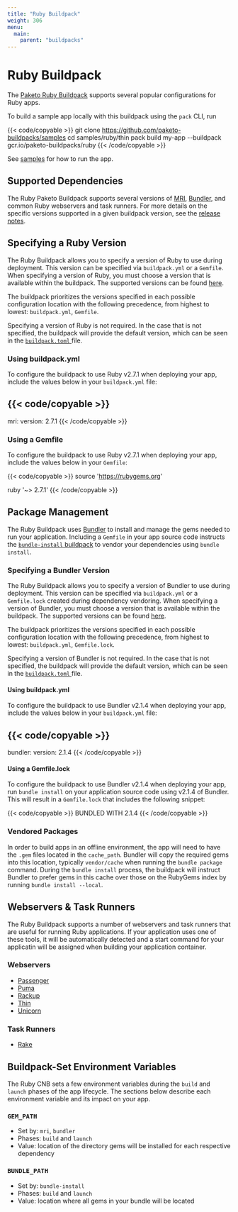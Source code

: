 ```yaml
---
title: "Ruby Buildpack"
weight: 306
menu:
  main:
    parent: "buildpacks"
---
```


# Ruby Buildpack

The [Paketo Ruby Buildpack](https://github.com/paketo-buildpacks/ruby) supports
several popular configurations for Ruby apps.

To build a sample app locally with this buildpack using the `pack` CLI, run

{{< code/copyable >}}
git clone https://github.com/paketo-buildpacks/samples
cd samples/ruby/thin
pack build my-app --buildpack gcr.io/paketo-buildpacks/ruby
{{< /code/copyable >}}

See [samples](https://github.com/paketo-buildpacks/samples/tree/main/ruby/thin)
for how to run the app.

## Supported Dependencies

The Ruby Paketo Buildpack supports several versions of
[MRI](https://www.ruby-lang.org), [Bundler](https://bundler.io/), and common
Ruby webservers and task runners.  For more details on the specific versions
supported in a given buildpack version, see the [release
notes](https://github.com/paketo-buildpacks/ruby/releases/latest).

## Specifying a Ruby Version

The Ruby Buildpack allows you to specify a version of Ruby to use during
deployment. This version can be specified via `buildpack.yml` or a `Gemfile`.
When specifying a version of Ruby, you must choose a version that is available
within the buildpack. The supported versions can be found
[here](https://github.com/paketo-buildpacks/mri/releases/latest).

The buildpack prioritizes the versions specified in
each possible configuration location with the following precedence, from
highest to lowest: `buildpack.yml`, `Gemfile`.

Specifying a version of Ruby is not required. In the case that is not
specified, the buildpack will provide the default version, which can be seen in
the [`buildpack.toml`
](https://github.com/paketo-buildpacks/mri/blob/main/buildpack.toml) file.

### Using buildpack.yml

To configure the buildpack to use Ruby v2.7.1 when deploying your app, include
the values below in your `buildpack.yml` file:

{{< code/copyable >}}
---
mri:
  version: 2.7.1
{{< /code/copyable >}}

### Using a Gemfile

To configure the buildpack to use Ruby v2.7.1 when deploying your app, include
the values below in your `Gemfile`:

{{< code/copyable >}}
source 'https://rubygems.org'

ruby '~> 2.7.1'
{{< /code/copyable >}}

## Package Management

The Ruby Buildpack uses [Bundler](https://bundler.io/) to install and manage
the gems needed to run your application. Including a `Gemfile` in your app
source code instructs the [`bundle-install`
buildpack](https://github.com/paketo-buildpacks/bundle-install) to vendor your
dependencies using `bundle install`.

### Specifying a Bundler Version

The Ruby Buildpack allows you to specify a version of Bundler to use during
deployment. This version can be specified via `buildpack.yml` or a
`Gemfile.lock` created during dependency vendoring. When specifying a version
of Bundler, you must choose a version that is available within the buildpack.
The supported versions can be found
[here](https://github.com/paketo-buildpacks/bundler/releases/latest).

The buildpack prioritizes the versions specified in
each possible configuration location with the following precedence, from
highest to lowest: `buildpack.yml`, `Gemfile.lock`.

Specifying a version of Bundler is not required. In the case that is not
specified, the buildpack will provide the default version, which can be seen in
the [`buildpack.toml`
](https://github.com/paketo-buildpacks/bundler/blob/main/buildpack.toml) file.

#### Using buildpack.yml

To configure the buildpack to use Bundler v2.1.4 when deploying your app, include
the values below in your `buildpack.yml` file:

{{< code/copyable >}}
---
bundler:
  version: 2.1.4
{{< /code/copyable >}}

#### Using a Gemfile.lock

To configure the buildpack to use Bundler v2.1.4 when deploying your app, run
`bundle install` on your application source code using v2.1.4 of Bundler. This
will result in a `Gemfile.lock` that includes the following snippet:

{{< code/copyable >}}
BUNDLED WITH
   2.1.4
{{< /code/copyable >}}

### Vendored Packages

In order to build apps in an offline environment, the app will need to have the
`.gem` files located in the `cache_path`. Bundler will copy the required gems
into this location, typically `vendor/cache` when running the `bundle package`
command. During the `bundle install` process, the buildpack will instruct
Bundler to prefer gems in this cache over those on the RubyGems index by
running `bundle install --local`.

## Webservers & Task Runners
The Ruby Buildpack supports a number of webservers and task runners that are
useful for running Ruby applications. If your application uses one of these
tools, it will be automatically detected and a start command for your
applicatin will be assigned when building your application container.

### Webservers
* [Passenger](http://github.com/paketo-buildpacks/passenger)
* [Puma](http://github.com/paketo-buildpacks/puma)
* [Rackup](http://github.com/paketo-buildpacks/rackup)
* [Thin](http://github.com/paketo-buildpacks/thin)
* [Unicorn](http://github.com/paketo-buildpacks/unicorn)

### Task Runners
* [Rake](http://github.com/paketo-buildpacks/rake)

## Buildpack-Set Environment Variables

The Ruby CNB sets a few environment variables during the `build` and `launch`
phases of the app lifecycle. The sections below describe each environment
variable and its impact on your app.

### `GEM_PATH`

* Set by: `mri`, `bundler`
* Phases: `build` and `launch`
* Value: location of the directory gems will be installed for each respective dependency

### `BUNDLE_PATH`

* Set by: `bundle-install`
* Phases: `build` and `launch`
* Value: location where all gems in your bundle will be located
